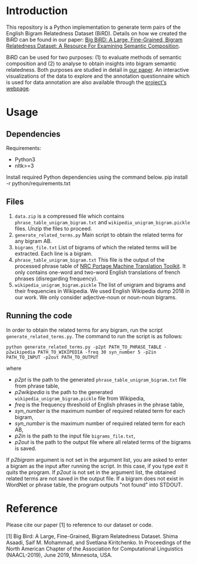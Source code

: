 # Introduction

This repository is a Python implementation to generate term pairs of the English Bigram Relatedness Dataset (BiRD). Details on how we created the BiRD can be found in our paper: [Big BiRD: A Large, Fine-Grained, Bigram Relatedness Dataset: A Resource For Examining Semantic Composition](URL).

BiRD can be used for two purposes: (1) to evaluate methods of semantic composition and (2) to analyse to obtain insights into bigram semantic relatedness. Both purposes are studied in detail in [our paper](URL). An interactive visualizations of the data to explore and the annotation questionnaire which is used for data annotation are also available through the [project's webpage](http://saifmohammad.com/WebPages/BiRD.html). 

# Usage

## Dependencies

Requirements:
- Python3
- nltk>=3

Install required Python dependencies using the command below.
pip install -r python/requirements.txt

## Files

1. `data.zip` is a compressed file which contains `phrase_table_unigram_bigram.txt` and `wikipedia_unigram_bigram.pickle` files. Unzip the files to proceed.
2. `generate_related_terms.py` Main script to obtain the related terms for any bigram AB.
3. `bigrams_file.txt` List of bigrams of which the related terms will be extracted. Each line is a bigram.
4. `phrase_table_unigram_bigram.txt` This file is the output of the processed phrase table of [NRC Portage Machine Translation Toolkit](http://www.aclweb.org/anthology/W10-1717). It only contains one-word and two-word English translations of french phrases (disregarding frequency).
5. `wikipedia_unigram_bigram.pickle` The list of unigram and bigrams and their frequencies in Wikipedia. We used English Wikipedia dump 2018 in our work. We only consider adjective-noun or noun-noun bigrams. 

## Running the code

In order to obtain the related terms for any bigram, run the script `generate_related_terms.py`. The command to run the script is as follows:

`python generate_related_terms.py -p2pt PATH_TO_PHRASE_TABLE -p2wikipedia PATH_TO_WIKIPEDIA -freq 30 syn_number 5 -p2in PATH_TO_INPUT -p2out PATH_TO_OUTPUT`

where

- *p2pt* is the path to the generated  `phrase_table_unigram_bigram.txt` file from phrase table,
- *p2wikipedia* is the path to the generated `wikipedia_unigram_bigram.pickle` file from Wikipedia,
- *freq* is the frequency threshold of English phrases in the phrase table,
- *syn_number* is the maximum number of required related term for each bigram,
- *syn_number* is the maximum number of required related term for each AB,
- *p2in* is the path to the input file `bigrams_file.txt`,
- *p2out* is the path to the output file where all related terms of the bigrams is saved.


If *p2bigram* argument is not set in the argument list, you are asked to enter a bigram as the input after running the script. In this case, if you type *exit* it quits the program.
If *p2out* is not set in the argument list, the obtained related terms are not saved in the output file.
If a bigram does not exist in WordNet or phrase table, the program outputs "not found" into STDOUT.

# Reference

Please cite our paper [1] to reference to our dataset or code.

[1] Big Bird: A Large, Fine-Grained, Bigram Relatedness Dataset. Shima Asaadi, Saif M. Mohammad, and Svetlana Kiritchenko. In Proceedings of the North American Chapter of the Association for Computational Linguistics (NAACL-2019), June 2019, Minnesota, USA.
